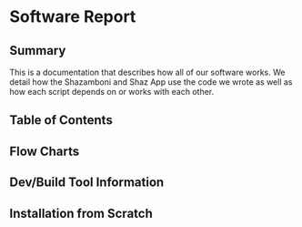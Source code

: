 # Software Report

## Summary

This is a documentation that describes how all of our software works. We detail how the Shazamboni and Shaz App use the code we wrote as well as how each script depends on or works with each other. 

## Table of Contents

## Flow Charts

## Dev/Build Tool Information

## Installation from Scratch
